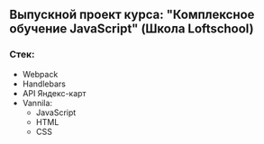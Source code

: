 ## Выпускной проект курса: "Комплексное обучение JavaScript" (Школа Loftschool)

### Стек:
- Webpack
- Handlebars
- API Яндекс-карт
- Vannila:
  + JavaScript
  + HTML
  + CSS
